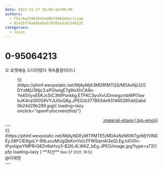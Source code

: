 ```yaml
---
date: 2021-11-27 16:06:16+09:00
authors:
  - f52c9a2596d543ed06fd98d48ec7c2ae
  - 01435f74a49ba8a519705ad242348232
categories:
  - Jisun
---
```


# 0-95064213

<div class="post-container" markdown="1">
<div class="content-container md-sidebar__scrollwrap" markdown="1">

오 로켓배송 드디어떴다 계속품절이더니
<figure markdown="1">
![](https://phinf.wevpstatic.net/MjAyMjA3MDRfMTQ3/MDAxNjU2ODYzMjU3Njc3.ePGlwigE7g9IxXhCA9o-Ye45VyxEEKJc5IC3NfPsnkkg.ETFKC3yvXvUDmwgcmbMPl7awbJK4nz0X0S9VYJU0oQ8g.JPEG/b377863de931460285dd2abd0b24d29b289.jpg){ loading=lazy onclick="openFullscreen(this)"}
</figure>


</div>
</div>

<div style="text-align: right;" markdown="1">
<a href="https://weverse.io/fromis9/fanpost/0-95064213" style="text-align: right;">:material-share:{.big-emoji}</a>
</div>
---

<div class="comments-container md-sidebar__scrollwrap" markdown="1">
<div class="comment" markdown="1">
<div class='id-container' markdown="1">
![](https://phinf.wevpstatic.net/MjAyNDEyMTlfMTE5/MDAxNzM0NTgzMjY0NDEy.08FClE9gxLY-99LscoMUgQbKnrVicLFFWSqmAi3eGLEg.hXV0n-tPyoIqjwYMPRrQ8Zn9aHvy3-B2llL4LWAZ_bEg.JPEG/image.jpg?type=s72){ pfp loading=lazy }
**<span class="artist">지선</span>** <small>Nov 27 2021, 16:52</small><br>
</div>
<div class='comment-body' markdown="1">
@이채영
</div>
</div>
</div>
---
